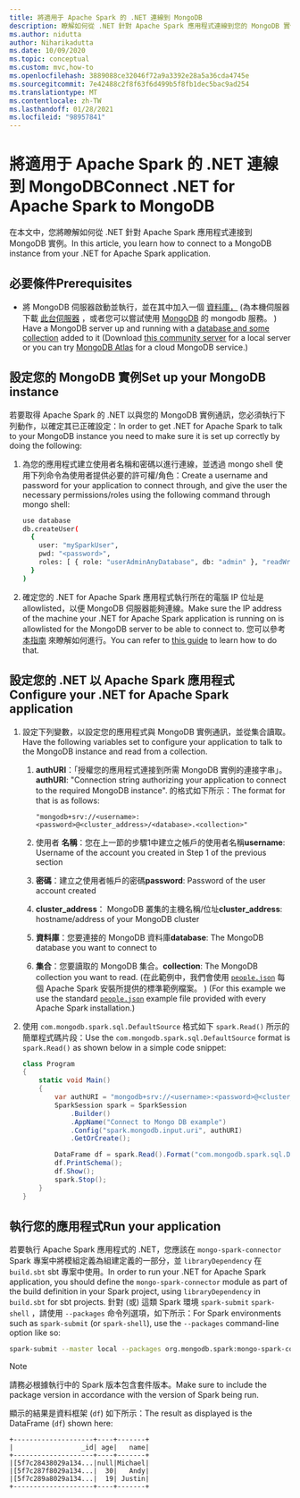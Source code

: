 ```yaml
---
title: 將適用于 Apache Spark 的 .NET 連線到 MongoDB
description: 瞭解如何從 .NET 針對 Apache Spark 應用程式連線到您的 MongoDB 實例。
ms.author: nidutta
author: Niharikadutta
ms.date: 10/09/2020
ms.topic: conceptual
ms.custom: mvc,how-to
ms.openlocfilehash: 3889088ce32046f72a9a3392e28a5a36cda4745e
ms.sourcegitcommit: 7e42488c2f8f63f6d499b5f8fb1dec5bac9ad254
ms.translationtype: MT
ms.contentlocale: zh-TW
ms.lasthandoff: 01/28/2021
ms.locfileid: "98957841"
---
```

# <a name="connect-net-for-apache-spark-to-mongodb"></a><span data-ttu-id="23034-103">將適用于 Apache Spark 的 .NET 連線到 MongoDB</span><span class="sxs-lookup"><span data-stu-id="23034-103">Connect .NET for Apache Spark to MongoDB</span></span>

<span data-ttu-id="23034-104">在本文中，您將瞭解如何從 .NET 針對 Apache Spark 應用程式連接到 MongoDB 實例。</span><span class="sxs-lookup"><span data-stu-id="23034-104">In this article, you learn how to connect to a MongoDB instance from your .NET for Apache Spark application.</span></span>

## <a name="prerequisites"></a><span data-ttu-id="23034-105">必要條件</span><span class="sxs-lookup"><span data-stu-id="23034-105">Prerequisites</span></span>

- <span data-ttu-id="23034-106">將 MongoDB 伺服器啟動並執行，並在其中加入一個 [資料庫，](https://docs.mongodb.com/manual/core/databases-and-collections/) (為本機伺服器下載 [此台伺服器](https://www.mongodb.com/try/download/community) ，或者您可以嘗試使用 [MongoDB](https://www.mongodb.com/cloud/atlas) 的 mongodb 服務。 ) </span><span class="sxs-lookup"><span data-stu-id="23034-106">Have a MongoDB server up and running with a [database and some collection](https://docs.mongodb.com/manual/core/databases-and-collections/) added to it (Download [this community server](https://www.mongodb.com/try/download/community) for a local server or you can try [MongoDB Atlas](https://www.mongodb.com/cloud/atlas) for a cloud MongoDB service.)</span></span>

## <a name="set-up-your-mongodb-instance"></a><span data-ttu-id="23034-107">設定您的 MongoDB 實例</span><span class="sxs-lookup"><span data-stu-id="23034-107">Set up your MongoDB instance</span></span>

<span data-ttu-id="23034-108">若要取得 Apache Spark 的 .NET 以與您的 MongoDB 實例通訊，您必須執行下列動作，以確定其已正確設定：</span><span class="sxs-lookup"><span data-stu-id="23034-108">In order to get .NET for Apache Spark to talk to your MongoDB instance you need to make sure it is set up correctly by doing the following:</span></span>

1. <span data-ttu-id="23034-109">為您的應用程式建立使用者名稱和密碼以進行連線，並透過 mongo shell 使用下列命令為使用者提供必要的許可權/角色：</span><span class="sxs-lookup"><span data-stu-id="23034-109">Create a username and password for your application to connect through, and give the user the necessary permissions/roles using the following command through mongo shell:</span></span>

    ```bash
    use database
    db.createUser(
      {
        user: "mySparkUser",
        pwd: "<password>",
        roles: [ { role: "userAdminAnyDatabase", db: "admin" }, "readWriteAnyDatabase" ]
      }
    )
    ```

2. <span data-ttu-id="23034-110">確定您的 .NET for Apache Spark 應用程式執行所在的電腦 IP 位址是 allowlisted，以便 MongoDB 伺服器能夠連線。</span><span class="sxs-lookup"><span data-stu-id="23034-110">Make sure the IP address of the machine your .NET for Apache Spark application is running on is allowlisted for the MongoDB server to be able to connect to.</span></span> <span data-ttu-id="23034-111">您可以參考 [本指南](https://docs.atlas.mongodb.com/security/add-ip-address-to-list/) 來瞭解如何進行。</span><span class="sxs-lookup"><span data-stu-id="23034-111">You can refer to [this guide](https://docs.atlas.mongodb.com/security/add-ip-address-to-list/) to learn how to do that.</span></span>

## <a name="configure-your-net-for-apache-spark-application"></a><span data-ttu-id="23034-112">設定您的 .NET 以 Apache Spark 應用程式</span><span class="sxs-lookup"><span data-stu-id="23034-112">Configure your .NET for Apache Spark application</span></span>

1. <span data-ttu-id="23034-113">設定下列變數，以設定您的應用程式與 MongoDB 實例通訊，並從集合讀取。</span><span class="sxs-lookup"><span data-stu-id="23034-113">Have the following variables set to configure your application to talk to the MongoDB instance and read from a collection.</span></span>
    1. <span data-ttu-id="23034-114">**authURI**：「授權您的應用程式連接到所需 MongoDB 實例的連接字串」。</span><span class="sxs-lookup"><span data-stu-id="23034-114">**authURI**: "Connection string authorizing your application to connect to the required MongoDB instance".</span></span> <span data-ttu-id="23034-115">的格式如下所示：</span><span class="sxs-lookup"><span data-stu-id="23034-115">The format for that is as follows:</span></span>

        ```
        "mongodb+srv://<username>:<password>@<cluster_address>/<database>.<collection>"
        ```

    2. <span data-ttu-id="23034-116">使用者 **名稱**：您在上一節的步驟1中建立之帳戶的使用者名稱</span><span class="sxs-lookup"><span data-stu-id="23034-116">**username**: Username of the account you created in Step 1 of the previous section</span></span>
    3. <span data-ttu-id="23034-117">**密碼**：建立之使用者帳戶的密碼</span><span class="sxs-lookup"><span data-stu-id="23034-117">**password**: Password of the user account created</span></span>
    4. <span data-ttu-id="23034-118">**cluster_address**： MongoDB 叢集的主機名稱/位址</span><span class="sxs-lookup"><span data-stu-id="23034-118">**cluster_address**: hostname/address of your MongoDB cluster</span></span>
    5. <span data-ttu-id="23034-119">**資料庫**：您要連接的 MongoDB 資料庫</span><span class="sxs-lookup"><span data-stu-id="23034-119">**database**: The MongoDB database you want to connect to</span></span>
    6. <span data-ttu-id="23034-120">**集合**：您要讀取的 MongoDB 集合。</span><span class="sxs-lookup"><span data-stu-id="23034-120">**collection**: The MongoDB collection you want to read.</span></span> <span data-ttu-id="23034-121"> (在此範例中，我們會使用 [`people.json`](https://github.com/apache/spark/blob/master/examples/src/main/resources/people.json) 每個 Apache Spark 安裝所提供的標準範例檔案。 ) </span><span class="sxs-lookup"><span data-stu-id="23034-121">(For this example we use the standard [`people.json`](https://github.com/apache/spark/blob/master/examples/src/main/resources/people.json) example file provided with every Apache Spark installation.)</span></span>

2. <span data-ttu-id="23034-122">使用 `com.mongodb.spark.sql.DefaultSource` 格式如下 `spark.Read()` 所示的簡單程式碼片段：</span><span class="sxs-lookup"><span data-stu-id="23034-122">Use the `com.mongodb.spark.sql.DefaultSource` format is `spark.Read()` as shown below in a simple code snippet:</span></span>

    ```csharp
    class Program
    {
        static void Main()
        {
            var authURI = "mongodb+srv://<username>:<password>@<cluster_address>/<database>.<collection>?retryWrites=true&w=majority";
            SparkSession spark = SparkSession
                .Builder()
                .AppName("Connect to Mongo DB example")
                .Config("spark.mongodb.input.uri", authURI)
                .GetOrCreate();

            DataFrame df = spark.Read().Format("com.mongodb.spark.sql.DefaultSource").Load();
            df.PrintSchema();
            df.Show();
            spark.Stop();
        }
    }
    ```

## <a name="run-your-application"></a><span data-ttu-id="23034-123">執行您的應用程式</span><span class="sxs-lookup"><span data-stu-id="23034-123">Run your application</span></span>

<span data-ttu-id="23034-124">若要執行 Apache Spark 應用程式的 .NET，您應該在 `mongo-spark-connector` Spark 專案中將模組定義為組建定義的一部分，並 `libraryDependency` 在 `build.sbt` sbt 專案中使用。</span><span class="sxs-lookup"><span data-stu-id="23034-124">In order to run your .NET for Apache Spark application, you should define the `mongo-spark-connector` module as part of the build definition in your Spark project, using `libraryDependency` in `build.sbt` for sbt projects.</span></span> <span data-ttu-id="23034-125">針對 (或) 這類 Spark 環境 `spark-submit` `spark-shell` ，請使用 `--packages` 命令列選項，如下所示：</span><span class="sxs-lookup"><span data-stu-id="23034-125">For Spark environments such as `spark-submit` (or `spark-shell`), use the `--packages` command-line option like so:</span></span>

```bash
spark-submit --master local --packages org.mongodb.spark:mongo-spark-connector_2.12:3.0.0 --class org.apache.spark.deploy.dotnet.DotnetRunner microsoft-spark-<spark_majorversion-spark_minorversion>_<scala_majorversion.scala_minorversion>-<spark_dotnet_version>.jar yourApp.exe
```

> [!NOTE]
> <span data-ttu-id="23034-126">請務必根據執行中的 Spark 版本包含套件版本。</span><span class="sxs-lookup"><span data-stu-id="23034-126">Make sure to include the package version in accordance with the version of Spark being run.</span></span>

<span data-ttu-id="23034-127">顯示的結果是資料框架 (`df`) 如下所示：</span><span class="sxs-lookup"><span data-stu-id="23034-127">The result as displayed is the DataFrame (`df`) shown here:</span></span>

```text
+--------------------+----+-------+
|                 _id| age|   name|
+--------------------+----+-------+
|[5f7c28438029a134...|null|Michael|
|[5f7c287f8029a134...|  30|   Andy|
|[5f7c289a8029a134...|  19| Justin|
+--------------------+----+-------+
```
